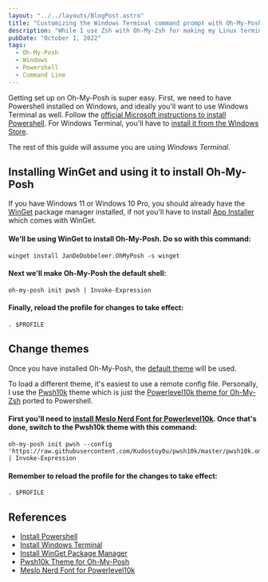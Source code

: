```yaml
---
layout: "../../layouts/BlogPost.astro"
title: "Customizing the Windows Terminal command prompt with Oh-My-Posh"
description: "While I use Zsh with Oh-My-Zsh for making my Linux terminal pretty, it's not available for Windows. Luckily it's brother from another mother Oh-My-Posh basically does the same thing for Windows Terminal and Powershell."
pubDate: "October 1, 2022"
tags:
  - Oh-My-Posh
  - Windows
  - Powershell
  - Command Line
---
```


Getting set up on Oh-My-Posh is super easy. First, we need to have Powershell installed on Windows, and ideally you'll want to use Windows Terminal as well. Follow the <a href="https://learn.microsoft.com/en-us/powershell/scripting/install/installing-powershell-on-windows?view=powershell-7.2#msi" target="_blank">official Microsoft instructions to install Powershell</a>. For Windows Terminal, you'll have to <a href="https://aka.ms/terminal" target="_blank">install it from the Windows Store</a>.

The rest of this guide will assume you are using <em>Windows Terminal</em>.

## Installing WinGet and using it to install Oh-My-Posh

If you have Windows 11 or Windows 10 Pro, you should already have the <a href="https://learn.microsoft.com/en-us/windows/package-manager/winget" target="_blank">WinGet</a> package manager installed, if not you'll have to install <a href="https://www.microsoft.com/p/app-installer" target="_blank">App Installer</a> which comes with WinGet.

#### We'll be using WinGet to install Oh-My-Posh. Do so with this command:

```shell
winget install JanDeDobbeleer.OhMyPosh -s winget
```

#### Next we'll make Oh-My-Posh the default shell:

```shell
oh-my-posh init pwsh | Invoke-Expression
```

#### Finally, reload the profile for changes to take effect:

```shell
. $PROFILE
```

## Change themes

Once you have installed Oh-My-Posh, the <a href="https://github.com/JanDeDobbeleer/oh-my-posh/blob/main/themes/default.omp.json" target="_blank">default theme</a> will be used.

To load a different theme, it's easiest to use a remote config file. Personally, I use the <a href="https://github.com/Kudostoy0u/pwsh10k" target="_blank">Pwsh10k</a> theme which is just the <a href="https://github.com/romkatv/powerlevel10k" target="_blank">Powerlevel10k theme for Oh-My-Zsh</a> ported to Powershell.

#### First you'll need to <a href="https://github.com/romkatv/powerlevel10k#manual-font-installation" target="_blank">install Meslo Nerd Font for Powerlevel10k</a>. Once that's done, switch to the Pwsh10k theme with this command:

```shell
oh-my-posh init pwsh --config 'https://raw.githubusercontent.com/Kudostoy0u/pwsh10k/master/pwsh10k.omp.json' | Invoke-Expression
```

#### Remember to reload the profile for the changes to take effect:

```shell
. $PROFILE
```

## References

- <a href="https://learn.microsoft.com/en-us/powershell/scripting/install/installing-powershell-on-windows?view=powershell-7.2#msi" target="_blank">Install Powershell</a>
- <a href="https://aka.ms/terminal" target="_blank">Install Windows Terminal</a>
- <a href="https://learn.microsoft.com/en-us/windows/package-manager/winget" target="_blank">Install WinGet Package Manager</a>
- <a href="https://github.com/Kudostoy0u/pwsh10k" target="_blank">Pwsh10k Theme for Oh-My-Posh</a>
- <a href="https://github.com/romkatv/powerlevel10k#manual-font-installation" target="_blank">Meslo Nerd Font for Powerlevel10k</a>
